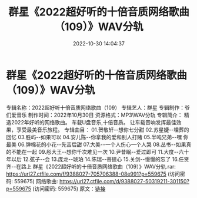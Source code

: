 ﻿---
title: 群星《2022超好听的十倍音质网络歌曲（109）》WAV分轨
date: 2022-10-30 14:04:37
categories: WAV车载音乐、镜像
tags: 华语中文
---
# 群星《2022超好听的十倍音质网络歌曲（109）》WAV分轨

专辑名称：2022超好听十倍音质网络歌曲（109）
专辑艺人：群星
专辑制作：爷们爱音乐
制作时间：2022年10月30日
资源格式：MP3\WAV分轨
专辑简介：
精选2022年好听的网络歌曲。
车载U盘音乐,十倍音质。
让车载音响发挥最佳效果，享受最美音乐旅程。
专辑曲目：
01.贺敬轩--想你七分甜
02.苏星婕--埋葬的回忆
03.胜屿--如果可以
04.安儿陈--你拿我的爱和别人打赌
05.半吨兄弟--嘿 你最美
06.弹棉花的小花--先苦后甜
07.大美--一个人伤心一个人哭
08.丛书--如果真的不能在一起
09.彤大王--想你千次难见一次
10.尹昔眠--爱过即可
11.大度--六十年以后
12.弦子--会
13.庞龙--琥珀
14.陈瑞--菩提心
15.关剑--慢慢的忘了
16.任贤齐--在路上
群星《2022超好听的十倍音质网络歌曲（109）》WAV分轨.rar: https://url27.ctfile.com/f/9388027-705706388-08e991?p=559675
(访问密码: 559675)
网络歌曲: https://url27.ctfile.com/d/9388027-50319211-301150?p=559675
(访问密码: 559675)
原文：[链接](https://blog.sina.com.cn/s/blog_1647c7e760103102p.html)